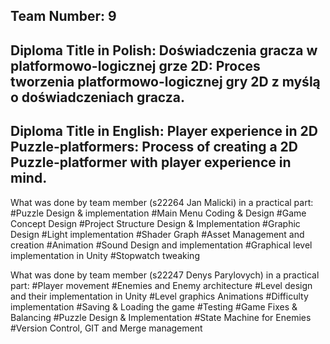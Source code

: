 Team Number: 9
---
Diploma Title in Polish:
Doświadczenia gracza w platformowo-logicznej grze 2D: Proces tworzenia  platformowo-logicznej gry 2D z myślą o doświadczeniach gracza.
---
Diploma Title in English:
Player experience in 2D Puzzle-platformers: Process of creating a 2D Puzzle-platformer with player experience in mind.
-----------
What was done by team member (s22264 Jan Malicki) in a practical part:
#Puzzle Design & implementation
#Main Menu Coding & Design
#Game Concept Design
#Project Structure Design & Implementation
#Graphic Design
#Light implementation
#Shader Graph
#Asset Management and creation
#Animation
#Sound Design and implementation
#Graphical level implementation in Unity
#Stopwatch tweaking 

What was done by team member (s22247 Denys Parylovych) in a practical part:
#Player movement 
#Enemies and Enemy architecture 
#Level design and their implementation in Unity 
#Level graphics  Animations 
#Difficulty implementation 
#Saving & Loading the game
#Testing
#Game Fixes & Balancing
#Puzzle Design & Implementation
#State Machine for Enemies
#Version Control, GIT and Merge management
